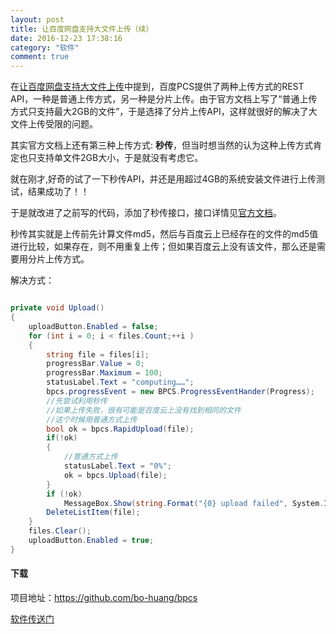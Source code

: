 ```yaml
---
layout: post
title: 让百度网盘支持大文件上传（续）
date: 2016-12-23 17:38:16 
category: "软件"
comment: true
---
```


在[让百度网盘支持大文件上传][1]中提到，百度PCS提供了两种上传方式的REST API，一种是普通上传方式，另一种是分片上传。由于官方文档上写了“普通上传方式只支持最大2GB的文件”，于是选择了分片上传API，这样就很好的解决了大文件上传受限的问题。

[1]: (https://bo-huang.github.io/%E8%BD%AF%E4%BB%B6/2016/12/20/baiduyun-largefile-limited.html)

其实官方文档上还有第三种上传方式: **秒传**，但当时想当然的认为这种上传方式肯定也只支持单文件2GB大小，于是就没有考虑它。

就在刚才,好奇的试了一下秒传API，并还是用超过4GB的系统安装文件进行上传测试，结果成功了！！

于是就改进了之前写的代码，添加了秒传接口，接口详情见[官方文档][2]。

[2]: http://developer.baidu.com/wiki/index.php?title=docs/pcs/rest/file_data_apis_list#.E7.A7.92.E4.BC.A0.E6.96.87.E4.BB.B6 "repid upload"

秒传其实就是上传前先计算文件md5，然后与百度云上已经存在的文件的md5值进行比较，如果存在，则不用重复上传；但如果百度云上没有该文件，那么还是需要用分片上传方式。

解决方式：

```c#

private void Upload()
{
    uploadButton.Enabled = false;
    for (int i = 0; i < files.Count;++i )
    {
        string file = files[i];
        progressBar.Value = 0;
        progressBar.Maximum = 100;
        statusLabel.Text = "computing……";
        bpcs.progressEvent = new BPCS.ProgressEventHander(Progress);
        //先尝试利用秒传
        //如果上传失败，很有可能是百度云上没有找到相同的文件
        //这个时候用普通方式上传
        bool ok = bpcs.RapidUpload(file);
        if(!ok)
        {    
            //普通方式上传
            statusLabel.Text = "0%";
            ok = bpcs.Upload(file);
        }
        if (!ok)
            MessageBox.Show(string.Format("{0} upload failed", System.IO.Path.GetFileName(file)));
        DeleteListItem(file);
    }
    files.Clear();
    uploadButton.Enabled = true;
}

```

#### 下载

项目地址：<https://github.com/bo-huang/bpcs>     

[软件传送门][3]

[3]: https://github.com/bo-huang/bpcs_release
